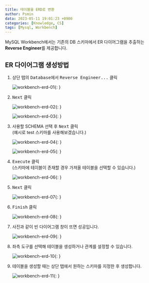 ```yaml
---
title: 테이블을 ERD로 변환
author: Psmin
data: 2023-05-11 19:01:23 +0900
categories: [Knowledge, CS]
tags: [Mysql, Workbench]
---
```


MySQL Workbench에서는 기존의 DB 스키마에서 ER 다이어그램을 추출하는 **Reverse Engineer**를 제공합니다.

## ER 다이어그램 생성방법

1. 상단 탭의 <kbd>Database</kbd>에서 <kbd>Reverse Engineer...</kbd> 클릭

   ![workbench-erd-01](/assets/img/workbench-erd-01.png){: }

2. <kbd>Next</kbd> 클릭

   ![workbench-erd-02](/assets/img/workbench-erd-02.png){: }

   ![workbench-erd-03](/assets/img/workbench-erd-03.png){: }

3. 사용할 SCHEMA 선택 후 <kbd>Next</kbd> 클릭  
   (예시로 test 스키마를 사용해보겠습니다.)

   ![workbench-erd-04](/assets/img/workbench-erd-04.png){: }

   ![workbench-erd-05](/assets/img/workbench-erd-05.png){: }

4. <kbd>Execute</kbd> 클릭  
   (스키마에 테이블이 존재할 경우 가져올 테이블을 선택할 수 있습니다.)

   ![workbench-erd-06](/assets/img/workbench-erd-06.png){: }

5. <kbd>Next</kbd> 클릭

   ![workbench-erd-07](/assets/img/workbench-erd-07.png){: }

6. <kbd>Finish</kbd> 클릭

   ![workbench-erd-08](/assets/img/workbench-erd-08.png){: }

7. 사진과 같이 빈 다이어그램 창이 뜨면 성공입니다.

   ![workbench-erd-09](/assets/img/workbench-erd-09.png){: }

8. 좌측 도구를 선택해 테이블을 생성하거나 관계를 설정할 수 있습니다.

   ![workbench-erd-10](/assets/img/workbench-erd-10.png){: }

9. 테이블을 생성할 때는 상단 탭에서 원하는 스키마를 지정한 후 생성합니다.

   ![workbench-erd-11](/assets/img/workbench-erd-11.png){: }
